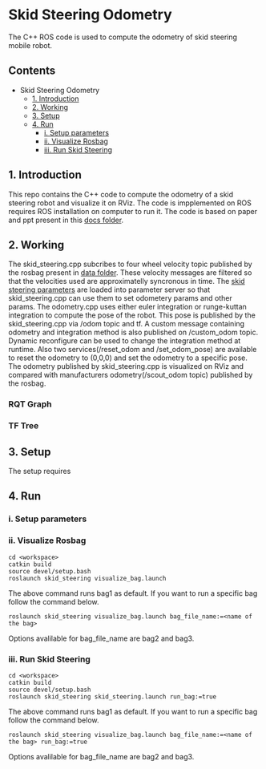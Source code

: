 # Skid Steering Odometry
The C++ ROS code is used to compute the odometry of skid steering mobile robot.

## Contents
- Skid Steering Odometry
  - [1. Introduction](#1-introduction)
  - [2. Working](#2-working)
  - [3. Setup](#3-setup)
  - [4. Run](#4-run)
    - [i. Setup parameters](#i-setup-parameters)
    - [ii. Visualize Rosbag](#ii-visualize-rosbag)
    - [iii. Run Skid Steering](#iii-run-skid-steering)

## 1. Introduction
This repo contains the C++ code to compute the odometry of a skid steering robot and visualize it on RViz. The code is impplemented on ROS requires ROS installation on computer to run it. The code is based on paper and ppt present in this [docs folder](https://github.com/dennyboby/skid_steering_odometry/tree/master/docs/document). 

## 2. Working
The skid_steering.cpp subcribes to four wheel velocity topic published by the rosbag present in [data folder](https://github.com/dennyboby/skid_steering_odometry/tree/master/docs/document). These velocity messages are filtered so that the velocities used are approximatelly syncronous in time. The [skid steering parameters](https://github.com/dennyboby/skid_steering_odometry/tree/master/skid_steering/config/skid_param.yaml) are loaded into parameter server so that skid_steering.cpp can use them to set odometery params and other params. The odometry.cpp uses either euler integration or runge-kuttan integration to compute the pose of the robot. This pose is published by the skid_steering.cpp via /odom topic and tf. A custom message containing odometry and integration method is also published on /custom_odom topic. Dynamic reconfigure can be used to change the integration method at runtime. Also two services(/reset_odom and /set_odom_pose) are available to reset the odometry to (0,0,0) and set the odometry to a specific pose. The odometry published by skid_steering.cpp is visualized on RViz and compared with manufacturers odometry(/scout_odom topic) published by the rosbag.

### RQT Graph

### TF Tree

## 3. Setup
The setup requires

## 4. Run

### i. Setup parameters

### ii. Visualize Rosbag

    cd <workspace>
    catkin build
    source devel/setup.bash
    roslaunch skid_steering visualize_bag.launch

The above command runs bag1 as default. If you want to run a specific bag follow the command below.

    roslaunch skid_steering visualize_bag.launch bag_file_name:=<name of the bag>

Options avalilable for bag_file_name are bag2 and bag3.

### iii. Run Skid Steering

    cd <workspace>
    catkin build
    source devel/setup.bash
    roslaunch skid_steering skid_steering.launch run_bag:=true

The above command runs bag1 as default. If you want to run a specific bag follow the command below.

    roslaunch skid_steering visualize_bag.launch bag_file_name:=<name of the bag> run_bag:=true

Options avalilable for bag_file_name are bag2 and bag3.

